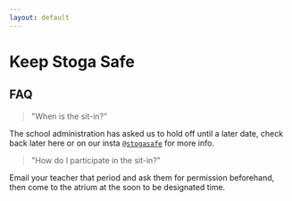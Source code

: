 ```yaml
---
layout: default
---
```


# Keep Stoga Safe

## FAQ

> "When is the sit-in?"

The school administration has asked us to hold off until a later date, check back later here or on our insta [`@stogasafe`](https://www.instagram.com/stogasafe/) for more info.

> "How do I participate in the sit-in?"

Email your teacher that period and ask them for permission beforehand, then come to the atrium at the soon to be designated time.
